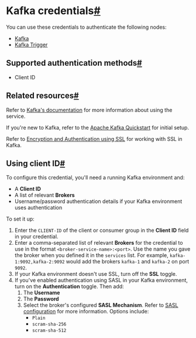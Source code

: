 [](https://github.com/n8n-io/n8n-docs/edit/main/docs/integrations/builtin/credentials/kafka.md "Edit this page")

# Kafka credentials[#](#kafka-credentials "Permanent link")

You can use these credentials to authenticate the following nodes:

*   [Kafka](../../app-nodes/n8n-nodes-base.kafka/)
*   [Kafka Trigger](../../trigger-nodes/n8n-nodes-base.kafkatrigger/)

## Supported authentication methods[#](#supported-authentication-methods "Permanent link")

*   Client ID

## Related resources[#](#related-resources "Permanent link")

Refer to [Kafka's documentation](https://kafka.apache.org/documentation/) for more information about using the service.

If you're new to Kafka, refer to the [Apache Kafka Quickstart](https://kafka.apache.org/quickstart) for initial setup.

Refer to [Encryption and Authentication using SSL](https://kafka.apache.org/documentation/#security_ssl) for working with SSL in Kafka.

## Using client ID[#](#using-client-id "Permanent link")

To configure this credential, you'll need a running Kafka environment and:

*   A **Client ID**
*   A list of relevant **Brokers**
*   Username/password authentication details if your Kafka environment uses authentication

To set it up:

1.  Enter the `CLIENT-ID` of the client or consumer group in the **Client ID** field in your credential.
2.  Enter a comma-separated list of relevant **Brokers** for the credential to use in the format `<broker-service-name>:<port>`. Use the name you gave the broker when you defined it in the `services` list. For example, `kafka-1:9092,kafka-2:9092` would add the brokers `kafka-1` and `kafka-2` on port `9092`.
3.  If your Kafka environment doesn't use SSL, turn off the **SSL** toggle.
4.  If you've enabled authentication using SASL in your Kafka environment, turn on the **Authentication** toggle. Then add:
    1.  The **Username**
    2.  The **Password**
    3.  Select the broker's configured **SASL Mechanism**. Refer to [SASL configuration](https://kafka.apache.org/documentation/#security_sasl_config) for more information. Options include:
        *   `Plain`
        *   `scram-sha-256`
        *   `scram-sha-512`